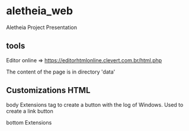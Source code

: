 # aletheia_web

Aletheia Project Presentation

## tools
Editor online => https://editorhtmlonline.clevert.com.br/html.php

The content of the page is in directory 'data'

## Customizations HTML
body Extensions
    <buttonwindows> tag to create a button with the log of Windows. Used to create a link button

bottom Extensions